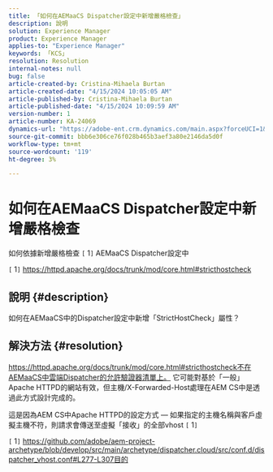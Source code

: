 ```yaml
---
title: 「如何在AEMaaCS Dispatcher設定中新增嚴格檢查」
description: 說明
solution: Experience Manager
product: Experience Manager
applies-to: "Experience Manager"
keywords: 「KCS」
resolution: Resolution
internal-notes: null
bug: false
article-created-by: Cristina-Mihaela Burtan
article-created-date: "4/15/2024 10:05:05 AM"
article-published-by: Cristina-Mihaela Burtan
article-published-date: "4/15/2024 10:09:59 AM"
version-number: 1
article-number: KA-24069
dynamics-url: "https://adobe-ent.crm.dynamics.com/main.aspx?forceUCI=1&pagetype=entityrecord&etn=knowledgearticle&id=ad4ae89d-0ffb-ee11-a1ff-6045bd006793"
source-git-commit: bbb6e306ce76f028b465b3aef3a80e2146da5d0f
workflow-type: tm+mt
source-wordcount: '119'
ht-degree: 3%

---
```


# 如何在AEMaaCS Dispatcher設定中新增嚴格檢查


如何依據新增嚴格檢查 `[` 1`]`  AEMaaCS Dispatcher設定中

`[` 1`]`  https://httpd.apache.org/docs/trunk/mod/core.html#stricthostcheck

## 說明 {#description}


如何在AEMaaCS中的Dispatcher設定中新增「StrictHostCheck」屬性？


## 解決方法 {#resolution}


https://httpd.apache.org/docs/trunk/mod/core.html#stricthostcheck不在AEMaaCS中雲端Dispatcher的允許驗證器清單上。
它可能對基於「一般」Apache HTTPD的網站有效，但主機/X-Forwarded-Host處理在AEM CS中是透過此方式設計完成的。

這是因為AEM CS中Apache HTTPD的設定方式 — 如果指定的主機名稱與客戶虛擬主機不符，則請求會傳送至虛擬「接收」的全部vhost `[` 1`]`

`[` 1`]`  https://github.com/adobe/aem-project-archetype/blob/develop/src/main/archetype/dispatcher.cloud/src/conf.d/dispatcher_vhost.conf#L277-L307目的
